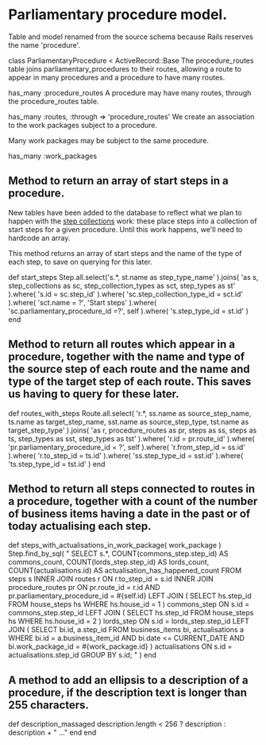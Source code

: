 # Parliamentary procedure model.

Table and model renamed from the source schema because Rails reserves the name 'procedure'.

class ParliamentaryProcedure < ActiveRecord::Base
The procedure_routes table joins parliamentary_procedures to their routes, allowing a route to appear in many procedures and a procedure to have many routes.

  has_many :procedure_routes
A procedure may have many routes, through the procedure_routes table.

  has_many :routes, :through => 'procedure_routes'
We create an association to the work packages subject to a procedure.

Many work packages may be subject to the same procedure.

  has_many :work_packages
## Method to return an array of start steps in a procedure.

New tables have been added to the database to reflect what we plan to happen with the [step collections](https://ukparliament.github.io/ontologies/procedure/procedure-ontology.html#d4e244) work: these place steps into a collection of start steps for a given procedure. Until this work happens, we'll need to hardcode an array.

This method returns an array of start steps and the name of the type of each step, to save on querying for this later.

  def start_steps
    Step.all.select('s.*, st.name as step_type_name' ).joins( 'as s, step_collections as sc, step_collection_types as sct, step_types as st' ).where( 's.id = sc.step_id' ).where( 'sc.step_collection_type_id = sct.id' ).where( 'sct.name = ?', 'Start steps' ).where( 'sc.parliamentary_procedure_id =?', self ).where( 's.step_type_id = st.id' )
  end
## Method to return all routes which appear in a procedure, together with the name and type of the source step of each route and the name and type of the target step of each route. This saves us having to query for these later.

  def routes_with_steps
    Route.all.select( 'r.*, ss.name as source_step_name, ts.name as target_step_name, sst.name as source_step_type, tst.name as target_step_type' ).joins( 'as r, procedure_routes as pr, steps as ss, steps as ts, step_types as sst, step_types as tst' ).where( 'r.id = pr.route_id' ).where( 'pr.parliamentary_procedure_id = ?', self ).where( 'r.from_step_id = ss.id' ).where( 'r.to_step_id = ts.id' ).where( 'ss.step_type_id = sst.id' ).where( 'ts.step_type_id = tst.id' )
  end
## Method to return all steps connected to routes in a procedure, together with a count of the number of business items having a date in the past or of today actualising each step.

  def steps_with_actualisations_in_work_package( work_package )
    Step.find_by_sql(
      "
        SELECT s.*, COUNT(commons_step.step_id) AS commons_count, COUNT(lords_step.step_id) AS lords_count, COUNT(actualisations.id) AS actualisation_has_happened_count
        FROM steps s
        INNER JOIN routes r
        	ON r.to_step_id = s.id
        INNER JOIN procedure_routes pr
        	ON pr.route_id = r.id
        	AND pr.parliamentary_procedure_id = #{self.id}
        LEFT JOIN
          (
            SELECT hs.step_id
            FROM house_steps hs
            WHERE hs.house_id = 1
          ) commons_step
          ON s.id = commons_step.step_id
        LEFT JOIN
          (
            SELECT hs.step_id
            FROM house_steps hs
            WHERE hs.house_id = 2
          ) lords_step
          ON s.id = lords_step.step_id
        LEFT JOIN
          (
            SELECT bi.id, a.step_id
            FROM business_items bi, actualisations a
            WHERE bi.id = a.business_item_id
            AND bi.date <= CURRENT_DATE
            AND bi.work_package_id = #{work_package.id}
          ) actualisations
          ON s.id = actualisations.step_id
          GROUP BY s.id;
      "
    )
  end
## A method to add an ellipsis to a description of a procedure, if the description text is longer than 255 characters.

  def description_massaged
    description.length < 256 ? description : description + " ..."
  end
end